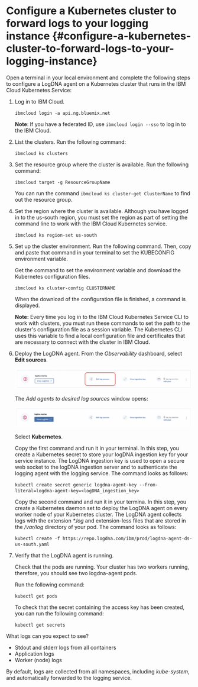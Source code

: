 # Configure a Kubernetes cluster to forward logs to your logging instance {#configure-a-kubernetes-cluster-to-forward-logs-to-your-logging-instance}

Open a terminal in your local environment and complete the following steps to configure a LogDNA agent on a Kubernetes cluster that runs in the IBM Cloud Kubernetes Service:

1. Log in to IBM Cloud.

    ```
    ibmcloud login -a api.ng.bluemix.net
    ```

    **Note**: If you have a federated ID, use `ibmcloud login --sso` to log in to the IBM Cloud.

2. List the clusters. Run the following command:

    ```
    ibmcloud ks clusters
    ```

3. Set the resource group where the cluster is available. Run the following command:

    ```
    ibmcloud target -g ResourceGroupName
    ```

    You can run the command `ibmcloud ks cluster-get ClusterName` to find out the resource group.

4. Set the region where the cluster is available. Although you have logged in to the us-south region, you must set the region as part of setting the command line to work with the IBM Cloud Kubernetes service.

    ```
    ibmcloud ks region-set us-south
    ```

5. Set up the cluster environment. Run the following command. Then, copy and paste that command in your terminal to set the KUBECONFIG environment variable.
    
    Get the command to set the environment variable and download the Kubernetes configuration files. 

    ```
    ibmcloud ks cluster-config CLUSTERNAME
    ```

    When the download of the configuration file is finished, a command is displayed.   

    **Note:** Every time you log in to the IBM Cloud Kubernetes Service CLI to work with clusters, you must run these commands to set the path to the cluster&#039;s configuration file as a session variable. The Kubernetes CLI uses this variable to find a local configuration file and certificates that are necessary to connect with the cluster in IBM Cloud. 

6. Deploy the LogDNA agent. From the _Observability_ dashboard, select **Edit sources**.

    ![image13](images/logdna_img13.png)

    The _Add agents to desired log sources_ window opens:

    ![image14](images/logdna_img14.png)

    Select **Kubernetes**.

    Copy the first command and run it in your terminal. In this step, you create a Kubernetes secret to store your logDNA ingestion key for your service instance. The LogDNA ingestion key is used to open a secure web socket to the logDNA ingestion server and to authenticate the logging agent with the logging service. The command looks as follows:

    ```
    kubectl create secret generic logdna-agent-key --from-literal=logdna-agent-key=<logDNA_ingestion_key>
    ```

    Copy the second command and run it in your termina. In this step, you create a Kubernetes daemon set to deploy the LogDNA agent on every worker node of your Kubernetes cluster. The LogDNA agent collects logs with the extension _*.log_ and extension-less files that are stored in the _/var/log_ directory of your pod. The command looks as follows:

    ```
    kubectl create -f https://repo.logdna.com/ibm/prod/logdna-agent-ds-us-south.yaml
    ```

7. Verify that the LogDNA agent is running.
    
    Check that the pods are running. Your cluster has two workers running, therefore, you should see two logdna-agent pods.
    
    Run the following command:

    ```
    kubectl get pods
    ```

    To check that the secret containing the access key has been created, you can run the following command:

    ```
    kubectl get secrets
    ```

What logs can you expect to see?

*   Stdout and stderr logs from all containers
*   Application logs
*   Worker (node) logs

By default, logs are collected from all namespaces, including _kube-system_, and automatically forwarded to the logging service.

